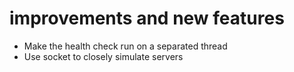 # improvements and new features

- Make the health check run on a separated thread
- Use socket to closely simulate servers
